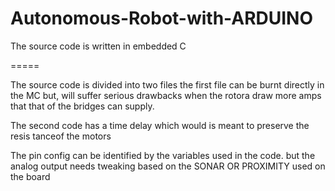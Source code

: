 Autonomous-Robot-with-ARDUINO
=============================

The source code is written in embedded C 

=====

The source code is divided into two files the first file can be burnt directly in the MC but, will suffer serious drawbacks when the rotora draw more amps that that of the bridges can supply.

The second code has a time delay which would is meant to preserve the resis tanceof the motors

The pin config can be identified by the variables used in the code. but the analog output needs tweaking based on the SONAR OR PROXIMITY used on the board

